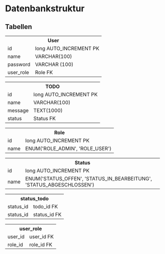 # Datenbankstruktur

## Tabellen

 <table>
  <tr>
    <th colspan="2">User</th>
  </tr>
  <tr>
    <td>id</td>
    <td>long AUTO_INCREMENT PK</td>
  </tr>
  <tr>
    <td>name</td>
    <td>VARCHAR(100)</td>
  </tr>
  <tr>
    <td>password</td>
    <td>VARCHAR (100)</td>
  </tr>
  <tr>
    <td>user_role</td>
    <td>Role FK </td>
  </tr>
</table> 

<table>
  <tr>
    <th colspan="2">TODO</th>
  </tr>
  <tr>
    <td>id</td>
    <td>long AUTO_INCREMENT PK</td>
  </tr>
  <tr>
    <td>name</td>
    <td>VARCHAR(100)</td>
  </tr>
  <tr>
    <td>message</td>
    <td>TEXT(1000)</td>
  </tr>
  <tr>
    <td>status</td>
    <td>Status FK</td>
  </tr>
</table> 

<table>
  <tr>
    <th colspan="2">Role</th>
  </tr>
  <tr>
    <td>id</td>
    <td>long AUTO_INCREMENT PK</td>
  </tr>
  <tr>
    <td>name</td>
    <td>ENUM('ROLE_ADMIN', 'ROLE_USER')</td>
  </tr>
  <tr>
</table> 

<table>
  <tr>
    <th colspan="2">Status</th>
  </tr>
  <tr>
    <td>id</td>
    <td>long AUTO_INCREMENT PK</td>
  </tr>
  <tr>
    <td>name</td>
    <td>ENUM('STATUS_OFFEN', 'STATUS_IN_BEARBEITUNG', 'STATUS_ABGESCHLOSSEN')</td>
  </tr>
  <tr>
</table> 

<table>
  <tr>
    <th colspan="2">status_todo</th>
  </tr>
  <tr>
    <td>status_id</td>
    <td>todo_id FK</td>
  </tr>
  <tr>
    <td>status_id</td>
    <td>status_id FK</td>
  </tr>
  <tr>
</table> 

<table>
  <tr>
    <th colspan="2">user_role</th>
  </tr>
  <tr>
    <td>user_id</td>
    <td>user_id FK</td>
  </tr>
  <tr>
    <td>role_id</td>
    <td>role_id FK</td>
  </tr>
  <tr>
</table> 



